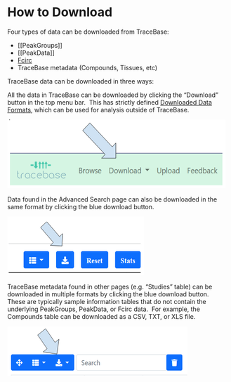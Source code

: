 # How to Download

Four types of data can be downloaded from TraceBase:

-   [[PeakGroups]]
-   [[PeakData]]
-   [Fcirc](Fcirc.md)
-   TraceBase metadata (Compounds, Tissues, etc)

TraceBase data can be downloaded in three ways:

All the data in TraceBase can be downloaded by clicking the “Download” button in the top menu bar.  This has strictly defined [Downloaded Data Formats](Downloaded%20Data%20Formats.md), which can be used for analysis outside of TraceBase.

![](../Attachments/How%20to%20Download%20All%20Data.png)

Data found in the Advanced Search page can also be downloaded in the same format by clicking the blue download button.

![](../Attachments/How%20to%20Download%20from%20Advanced%20Search.png)

TraceBase metadata found in other pages (e.g. “Studies” table) can be downloaded in multiple formats by clicking the blue download button.  These are typically sample information tables that do not contain the underlying PeakGroups, PeakData, or Fcirc data.  For example, the Compounds table can be downloaded as a CSV, TXT, or XLS file.

![](../Attachments/Howt%20to%20Download%20Metadata.png)